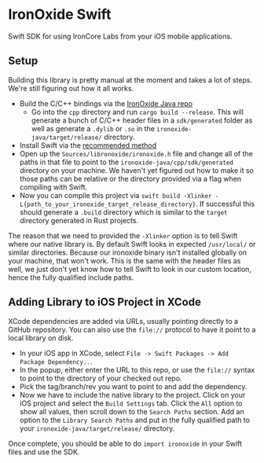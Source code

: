 # IronOxide Swift

Swift SDK for using IronCore Labs from your iOS mobile applications.

## Setup

Building this library is pretty manual at the moment and takes a lot of steps. We're still figuring out how it all works.

+ Build the C/C++ bindings via the [IronOxide Java repo](https://github.com/IronCoreLabs/ironoxide-java)
    + Go into the `cpp` directory and run `cargo build --release`. This will generate a bunch of C/C++ header files in a `sdk/generated` folder as well as generate a `.dylib` or `.so` in the `ironoxide-java/target/release/` directory.
+ Install Swift via the [recommended method](https://swift.org/getting-started/#installing-swift)
+ Open up the `Sources/libronoxide/ironoxide.h` file and change all of the paths in that file to point to the `ironoxide-java/cpp/sdk/generated` directory on your machine. We haven't yet figured out how to make it so those paths can be relative or the directory provided via a flag when compiling with Swift.
+ Now you can compile this project via `swift build -Xlinker -L{path_to_your_ironoxide_target_release_directory}`. If successful this should generate a `.build` directory which is similar to the `target` directory generated in Rust projects.

The reason that we need to provided the `-Xlinker` option is to tell Swift where our native library is. By default Swift looks in expected `/usr/local/` or similar directories. Because our ironoxide binary isn't installed globally on your machine, that won't work. This is the same with the header files as well, we just don't yet know how to tell Swift to look in our custom location, hence the fully qualified include paths.

## Adding Library to iOS Project in XCode

XCode dependencies are added via URLs, usually pointing directly to a GitHub repository. You can also use the `file://` protocol to have it point to a local library on disk.

+ In your iOS app in XCode, select `File -> Swift Packages -> Add Package Dependency..`.
+ In the popup, either enter the URL to this repo, or use the `file://` syntax to point to the directory of your checked out repo.
+ Pick the tag/branch/rev you want to point to and add the dependency.
+ Now we have to include the native library to the project. Click on your iOS project and select the `Build Settings` tab. Click the `All` option to show all values, then scroll down to the `Search Paths` section. Add an option to the `Library Search Paths` and put in the fully qualified path to your `ironoxide-java/target/release/` directory.

Once complete, you should be able to do `import ironoxide` in your Swift files and use the SDK.